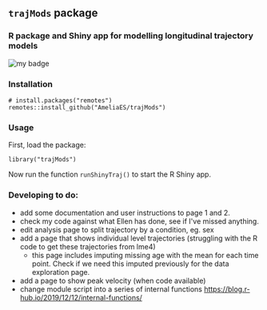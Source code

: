 ## `trajMods` package

### R package and Shiny app for modelling longitudinal trajectory models

<!-- badges: start -->
![my badge](https://badgen.net/badge/Status/In%20Development/orange)
<!-- badges: end -->

### Installation

```{r eval=FALSE}
# install.packages("remotes")
remotes::install_github("AmeliaES/trajMods")
```

### Usage

First, load the package:

```{r eval=FALSE}
library("trajMods")
```

Now run the function `runShinyTraj()` to start the R Shiny app.

### Developing to do:

- add some documentation and user instructions to page 1 and 2.
- check my code against what Ellen has done, see if I've missed anything.
- edit analysis page to split trajectory by a condition, eg. sex
- add a page that shows individual level trajectories (struggling with the R code to get these trajectories from lme4)
  - this page includes imputing missing age with the mean for each time point. Check if we need this imputed previously for the data exploration page.
- add a page to show peak velocity (when code available)
- change module script into a series of internal functions https://blog.r-hub.io/2019/12/12/internal-functions/

